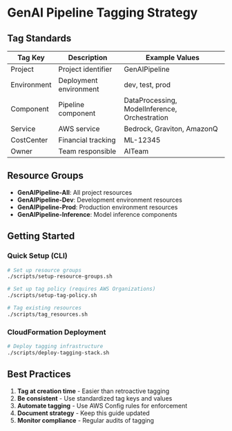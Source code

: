 # GenAI Pipeline Tagging Strategy

## Tag Standards

| Tag Key | Description | Example Values |
|---------|-------------|----------------|
| Project | Project identifier | GenAIPipeline |
| Environment | Deployment environment | dev, test, prod |
| Component | Pipeline component | DataProcessing, ModelInference, Orchestration |
| Service | AWS service | Bedrock, Graviton, AmazonQ |
| CostCenter | Financial tracking | ML-12345 |
| Owner | Team responsible | AITeam |

## Resource Groups

- **GenAIPipeline-All**: All project resources
- **GenAIPipeline-Dev**: Development environment resources
- **GenAIPipeline-Prod**: Production environment resources
- **GenAIPipeline-Inference**: Model inference components

## Getting Started

### Quick Setup (CLI)
```bash
# Set up resource groups
./scripts/setup-resource-groups.sh

# Set up tag policy (requires AWS Organizations)
./scripts/setup-tag-policy.sh

# Tag existing resources
./scripts/tag_resources.sh
```

### CloudFormation Deployment
```bash
# Deploy tagging infrastructure
./scripts/deploy-tagging-stack.sh
```

## Best Practices

1. **Tag at creation time** - Easier than retroactive tagging
2. **Be consistent** - Use standardized tag keys and values
3. **Automate tagging** - Use AWS Config rules for enforcement
4. **Document strategy** - Keep this guide updated
5. **Monitor compliance** - Regular audits of tagging